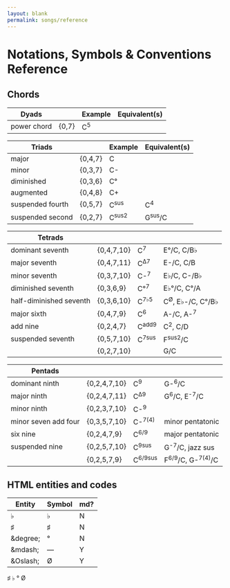 ```yaml
---
layout: blank
permalink: songs/reference
---
```


Notations, Symbols & Conventions Reference
==========================================

Chords
------

|Dyads              |           |Example    |Equivalent(s)  |
|-------------------|-----------|-----------|---------------|
|power chord        |{0,7}      |C<sup>5</sup>|

|Triads             |           |Example    |Equivalent(s)  |
|-------------------|-----------|-----------|---------------|
|major              |{0,4,7}    |C          |
|minor              |{0,3,7}    |C-         |
|diminished         |{0,3,6}    |C°         |
|augmented          |{0,4,8}    |C+         |
|suspended fourth   |{0,5,7}    |C<sup>sus</sup>|C<sup>4</sup>|
|suspended second   |{0,2,7}    |C<sup>sus2</sup>|G<sup>sus</sup>/C|

|Tetrads            |           |           |               |
|-------------------|-----------|-----------|---------------|
|dominant seventh   |{0,4,7,10} |C<sup>7</sup>|E°/C, C/B♭|
|major seventh      |{0,4,7,11} |C<sup>Δ7</sup>|E-/C, C/B|
|minor seventh      |{0,3,7,10} |C-<sup>7</sup>|E♭/C, C-/B♭|
|diminished seventh |{0,3,6,9}  |C°<sup>7</sup>|E♭°/C, C°/A|
|half-diminished seventh|{0,3,6,10}|C<sup>7♭5</sup>|C<sup>Ø</sup>, E♭-/C, C°/B♭|
|major sixth        |{0,4,7,9}  |C<sup>6</sup>|A-/C, A-<sup>7</sup>|
|add nine           |{0,2,4,7}  |C<sup>add9</sup>|C<sup>2</sup>, C/D|
|suspended seventh  |{0,5,7,10} |C<sup>7sus</sup>|F<sup>sus2</sup>/C|
|                   |{0,2,7,10} |           |G/C|

|Pentads            |           |           |               |
|-------------------|-----------|-----------|---------------|
|dominant ninth     |{0,2,4,7,10}|C<sup>9</sup>|G-<sup>6</sup>/C|
|major ninth        |{0,2,4,7,11}|C<sup>Δ9</sup>|G<sup>6</sup>/C, E<sup>-7</sup>/C|
|minor ninth        |{0,2,3,7,10}|C-<sup>9</sup>|
|minor seven add four|{0,3,5,7,10}|C-<sup>7(4)</sup>|minor pentatonic|
|six nine           |{0,2,4,7,9}|C<sup>6/9</sup>|major pentatonic|
|suspended nine     |{0,2,5,7,10}|C<sup>9sus</sup>|G<sup>-7</sup>/C, jazz sus|
|                   |{0,2,5,7,9} |C<sup>6/9sus</sup>|F<sup>6/9</sup>/C, G-<sup>7(4)</sup>/C|

HTML entities and codes
-----------------------

|Entity         |Symbol|md?|
|---------------|------|---|
|&flat;         |♭     |N  |        
|&sharp;        |♯     |N  |
|&degree;       |°     |N  |
|&amp;mdash;    |&mdash;|Y |
|&amp;Oslash;   |Ø     |Y  |

<p>
&sharp;
&flat;
&deg;
&Oslash;
</p>
